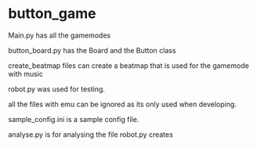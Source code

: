 # button_game
Main.py has all the gamemodes

button_board.py has the Board and the Button class

create_beatmap files can create a beatmap that is used for the gamemode with music

robot.py was used for testing.

all the files with emu can be ignored as its only used when developing.

sample_config.ini is a sample config file.

analyse.py is for analysing the file robot.py creates
